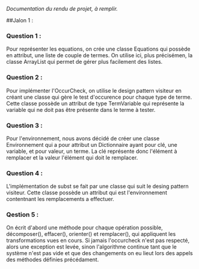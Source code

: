 _Documentation du rendu de projet, à remplir._

##Jalon 1 :
### Question 1 :
Pour représenter les equations, on crée une classe Equations qui possède en attribut, une liste de couple de termes. On utilise ici, plus précisémen, la classe ArrayList qui permet de gérer plus facilement des listes.

### Question 2 :
Pour implémenter l'OccurCheck, on utilise le design pattern visiteur en créant une classe qui gère le test d'occurence pour chaque type de terme. Cette classe possède un attribut de type TermVariable qui représente la variable qui ne doit pas être présente dans le terme à tester.

### Question 3 :
Pour l'environnement, nous avons décidé de créer une classe Environnement qui a pour attribut un Dictionnaire ayant pour clé, une variable, et pour valeur, un terme. La clé représente donc l'élément à remplacer et la valeur l'élément qui doit le remplacer.

### Question 4 :
L'implémentation de subst se fait par une classe qui suit le desing pattern visiteur. Cette classe possède un attribut qui est l'environnement contentnant les remplacements a effectuer.

### Qestion 5 :
On écrit d'abord une méthode pour chaque opération possible, décomposer(), effacer(), orienter() et remplacer(), qui appliquent les transformations vues en cours. Si jamais l'occurcheck n'est pas respecté, alors une exception est levée, sinon l'algorithme continue tant que le système n'est pas vide et que des changements on eu lieut lors des appels des méthodes définies précédament.
